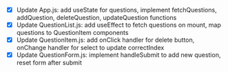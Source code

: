 - [x] Update App.js: add useState for questions, implement fetchQuestions, addQuestion, deleteQuestion, updateQuestion functions
- [x] Update QuestionList.js: add useEffect to fetch questions on mount, map questions to QuestionItem components
- [x] Update QuestionItem.js: add onClick handler for delete button, onChange handler for select to update correctIndex
- [x] Update QuestionForm.js: implement handleSubmit to add new question, reset form after submit
